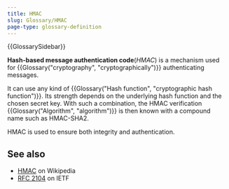 ```yaml
---
title: HMAC
slug: Glossary/HMAC
page-type: glossary-definition
---
```


{{GlossarySidebar}}

**Hash-based message authentication code**(_HMAC_) is a mechanism used for {{Glossary("cryptography", "cryptographically")}} authenticating messages.

It can use any kind of {{Glossary("Hash function", "cryptographic hash function")}}. Its strength depends on the underlying hash function and the chosen secret key. With such a combination, the HMAC verification {{Glossary("Algorithm", "algorithm")}} is then known with a compound name such as HMAC-SHA2.

HMAC is used to ensure both integrity and authentication.

## See also

- [HMAC](https://en.wikipedia.org/wiki/Hash-based_message_authentication_code) on Wikipedia
- [RFC 2104](https://datatracker.ietf.org/doc/html/rfc2104) on IETF
